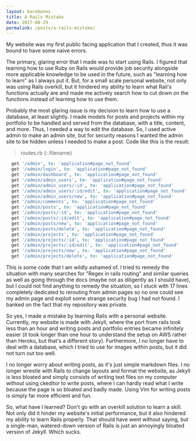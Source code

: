```yaml
---
layout: barebones
title: A Rails Mistake
date: 2017-08-29
permalink: /posts/a-rails-mistake/
---
```


My website was my first public facing application that I created, thus it was bound to have some naive errors.

The primary, glaring error that I made was to start using Rails.  I figured that learning how to use Ruby on Rails would provide job security alongside more applicable knowledge to be used in the future, such as "learning how to learn" as I always put it.  But, for a small scale personal website, not only was using Rails overkill, but it hindered my ability to learn what Rail's functions actually are and made me actively search how to cut down on the functions instead of learning how to use them.

Probably the most glaring issue is my decision to learn how to use a database, at least slightly.  I made models for posts and projects within my portfolio to be handled and served from the database, with a title, content, and more.  Thus, I needed a way to edit the database.  So, I used active admin to make an admin site, but for security reasons I wanted the admin site to be hidden unless I needed to make a post.  Code like this is the result:

> routes.rb
{:.filename}
```ruby
  get '/admin', to: 'application#page_not_found'
  get '/admin/login', to: 'application#page_not_found'
  get '/admin/dashboard', to: 'application#page_not_found'
  get '/admin/admin_users', to: 'application#page_not_found'
  get '/admin/admin_users/:id', to: 'application#page_not_found'
  get '/admin/admin_users/:id/edit', to: 'application#page_not_found'
  get '/admin/admin_users/new', to: 'application#page_not_found'
  get '/admin/comments', to: 'application#page_not_found'
  get '/admin/posts', to: 'application#page_not_found'
  get '/admin/posts/:id', to: 'application#page_not_found'
  get '/admin/posts/:id/edit', to: 'application#page_not_found'
  get '/admin/posts/new', to: 'application#page_not_found'
  get '/admin/posts/delete', to: 'application#page_not_found'
  get '/admin/projects', to: 'application#page_not_found'
  get '/admin/projects/:id', to: 'application#page_not_found'
  get '/admin/projects/:id/edit', to: 'application#page_not_found'
  get '/admin/projects/new', to: 'application#page_not_found'
  get '/admin/projects/delete', to: 'application#page_not_found'
```

This is some code that I am wildly ashamed of.  I tried to remedy the situation with many searches for "Regex in rails routing" and similar queries as well as going through the docs (maybe not as diligently as I should have), but I could not find anything to remedy the situation, so I stuck with 17 lines completely dedicated to rerouting from admin pages so no one could see my admin page and exploit some strange security bug I had not found.  I banked on the fact that my repository was private.

So yes, I made a mistake by learning Rails with a personal website.  Currently, my website is made with Jekyll, where the port from rails took less than an hour and writing posts and portfolio entries became infinitely easier (it took longer than one hour to understand the setup on AWS rather than Heroku, but that's a different story).  Furthermore, I no longer have to deal with a database, which I tried to use for images within posts, but it did not turn out too well.

I no longer worry about writing posts, as it's just simple markdown files.  I no longer wrestle with Rails to change layouts and format the website, as Jekyll is less bloated and simply consists of writing text files on my computer without using ckeditor to write posts, where I can hardly read what I write because the page is so bloated and badly made.  Using Vim for writing posts is simply far more efficient and fun.

So, what have I learned?  Don't go with an overkill solution to learn a skill.  Not only did it hinder my website's initial performance, but it also hindered my ability to learn Rails properly.  That should have went without saying, but a single-man, watered-down version of Rails is just an annoyingly bloated version of Jekyll.  Which sucks.

